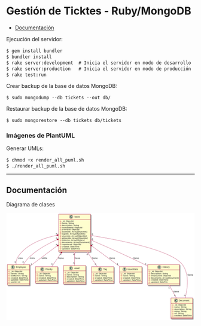 # Gestión de Ticktes - Ruby/MongoDB

- [Documentación](#documentación)

Ejecución del servidor:

    $ gem install bundler
    $ bundler install
    $ rake server:development  # Inicia el servidor en modo de desarrollo
    $ rake server:production   # Inicia el servidor en modo de producción
    $ rake test:run   

Crear backup de la base de datos MongoDB:

    $ sudo mongodump --db tickets --out db/

Restaurar backup de la base de datos MongoDB:

    $ sudo mongorestore --db tickets db/tickets

### Imágenes de PlantUML

Generar UMLs:

    $ chmod +x render_all_puml.sh
    $ ./render_all_puml.sh

---

## Documentación

Diagrama de clases

![Diagrama UML](./docs/pics/class_diagram.png)